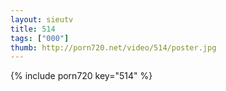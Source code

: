 ```yaml
--- 
layout: sieutv
title: 514
tags: ["000"]
thumb: http://porn720.net/video/514/poster.jpg
---
```

{% include porn720 key="514" %} 
